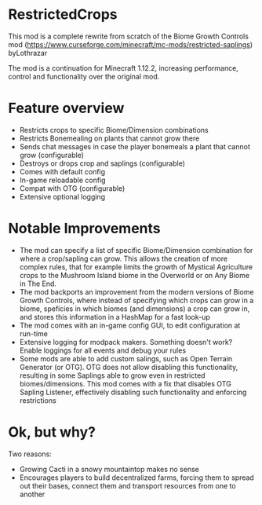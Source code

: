 # RestrictedCrops

This mod is a complete rewrite from scratch of the Biome Growth Controls mod (https://www.curseforge.com/minecraft/mc-mods/restricted-saplings) byLothrazar

The mod is a continuation for Minecraft 1.12.2, increasing performance, control and functionality over the original mod.

# Feature overview
- Restricts crops to specific Biome/Dimension combinations
- Restricts Bonemealing on plants that cannot grow there
- Sends chat messages in case  the player bonemeals a plant that cannot grow (configurable)
- Destroys or drops crop and saplings (configurable)
- Comes with default config
- In-game reloadable config
- Compat with OTG (configurable)
- Extensive optional logging

# Notable Improvements
- The mod can specify a list of specific Biome/Dimension combination for where a crop/sapling can grow. This allows the creation of more complex rules, that for example limits the growth of Mystical Agriculture crops to the Mushroom Island biome in the Overworld or on Any Biome in The End.
- The mod backports an improvement from the modern versions of Biome Growth Controls, where instead of specifying which crops can grow in a biome, speficies in which biomes (and dimensions) a crop can grow in, and stores this information in a HashMap for a fast look-up
- The mod comes with an in-game config GUI, to edit configuration at run-time
- Extensive logging for modpack makers. Something doesn't work? Enable loggings for all events and debug your rules
- Some mods are able to add custom salings, such as Open Terrain Generator (or OTG). OTG does not allow disabling this functionality, resulting in some Saplings able to grow even in restricted biomes/dimensions. This mod comes with a fix that disables OTG Sapling Listener, effectively disabling such functionality and enforcing restrictions

# Ok, but why?
Two reasons:
- Growing Cacti in a snowy mountaintop makes no sense
- Encourages players to build decentralized farms, forcing them to spread out their bases, connect them and transport resources from one to another
